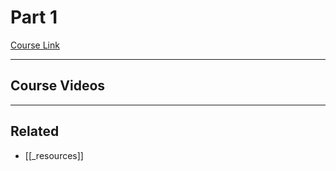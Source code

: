 # Part 1

[Course Link](https://classroom.udacity.com/nanodegrees/nd064-1/parts/30cb07da-8fd4-4438-a209-b3457adb5d82/modules/7b21dfa4-aac8-4d24-82c5-65325e6dc691/lessons/d9fa86b3-301d-4966-86f8-a2f34a5a7ca3/concepts/e87f8b41-188e-4943-87bd-9c2e84a2ecc0)

---

## Course Videos

---

## Related

- [[_resources]]
